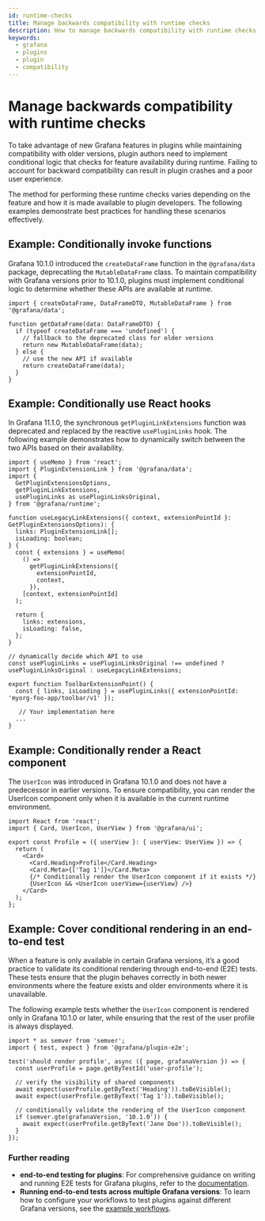 ```yaml
---
id: runtime-checks
title: Manage backwards compatibility with runtime checks
description: How to manage backwards compatibility with runtime checks.
keywords:
  - grafana
  - plugins
  - plugin
  - compatibility
---
```


# Manage backwards compatibility with runtime checks

To take advantage of new Grafana features in plugins while maintaining compatibility with older versions, plugin authors need to implement conditional logic that checks for feature availability during runtime. Failing to account for backward compatibility can result in plugin crashes and a poor user experience.

The method for performing these runtime checks varies depending on the feature and how it is made available to plugin developers. The following examples demonstrate best practices for handling these scenarios effectively.

## Example: Conditionally invoke functions

Grafana 10.1.0 introduced the `createDataFrame` function in the `@grafana/data` package, deprecatiing the `MutableDataFrame` class. To maintain compatibility with Grafana versions prior to 10.1.0, plugins must implement conditional logic to determine whether these APIs are available at runtime.

```tsx
import { createDataFrame, DataFrameDTO, MutableDataFrame } from '@grafana/data';

function getDataFrame(data: DataFrameDTO) {
  if (typeof createDataFrame === 'undefined') {
    // fallback to the deprecated class for older versions
    return new MutableDataFrame(data);
  } else {
    // use the new API if available
    return createDataFrame(data);
  }
}
```

## Example: Conditionally use React hooks

In Grafana 11.1.0, the synchronous `getPluginLinkExtensions` function was deprecated and replaced by the reactive `usePluginLinks` hook. The following example demonstrates how to dynamically switch between the two APIs based on their availability.

```tsx
import { useMemo } from 'react';
import { PluginExtensionLink } from '@grafana/data';
import {
  GetPluginExtensionsOptions,
  getPluginLinkExtensions,
  usePluginLinks as usePluginLinksOriginal,
} from '@grafana/runtime';

function useLegacyLinkExtensions({ context, extensionPointId }: GetPluginExtensionsOptions): {
  links: PluginExtensionLink[];
  isLoading: boolean;
} {
  const { extensions } = useMemo(
    () =>
      getPluginLinkExtensions({
        extensionPointId,
        context,
      }),
    [context, extensionPointId]
  );

  return {
    links: extensions,
    isLoading: false,
  };
}

// dynamically decide which API to use
const usePluginLinks = usePluginLinksOriginal !== undefined ? usePluginLinksOriginal : useLegacyLinkExtensions;

export function ToolbarExtensionPoint() {
  const { links, isLoading } = usePluginLinks({ extensionPointId: 'myorg-foo-app/toolbar/v1' });

   // Your implementation here
  ...
}
```

## Example: Conditionally render a React component

The `UserIcon` was introduced in Grafana 10.1.0 and does not have a predecessor in earlier versions. To ensure compatibility, you can render the UserIcon component only when it is available in the current runtime environment.

```tsx
import React from 'react';
import { Card, UserIcon, UserView } from '@grafana/ui';

export const Profile = ({ userView }: { userView: UserView }) => {
  return (
    <Card>
      <Card.Heading>Profile</Card.Heading>
      <Card.Meta>{['Tag 1']}</Card.Meta>
      {/* Conditionally render the UserIcon component if it exists */}
      {UserIcon && <UserIcon userView={userView} />}
    </Card>
  );
};
```

## Example: Cover conditional rendering in an end-to-end test

When a feature is only available in certain Grafana versions, it’s a good practice to validate its conditional rendering through end-to-end (E2E) tests. These tests ensure that the plugin behaves correctly in both newer environments where the feature exists and older environments where it is unavailable.

The following example tests whether the `UserIcon` component is rendered only in Grafana 10.1.0 or later, while ensuring that the rest of the user profile is always displayed.

```tsx
import * as semver from 'semver';
import { test, expect } from '@grafana/plugin-e2e';

test('should render profile', async ({ page, grafanaVersion }) => {
  const userProfile = page.getByTestId('user-profile');

  // verify the visibility of shared components
  await expect(userProfile.getByText('Heading')).toBeVisible();
  await expect(userProfile.getByText('Tag 1')).toBeVisible();

  // conditionally validate the rendering of the UserIcon component
  if (semver.gte(grafanaVersion, '10.1.0')) {
    await expect(userProfile.getByText('Jane Doe')).toBeVisible();
  }
});
```

### Further reading

- **end-to-end testing for plugins**: For comprehensive guidance on writing and running E2E tests for Grafana plugins, refer to the [documentation](../e2e-test-a-plugin/introduction.md).
- **Running end-to-end tests across multiple Grafana versions**: To learn how to configure your workflows to test plugins against different Grafana versions, see the [example workflows](../e2e-test-a-plugin/ci.md).
